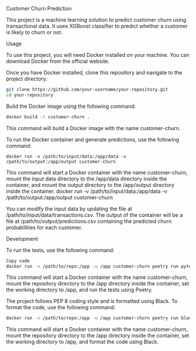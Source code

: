 Customer Churn Prediction

This project is a machine learning solution to predict customer churn using transactional data. It uses XGBoost classifier to predict whether a customer is likely to churn or not.

Usage

To use this project, you will need Docker installed on your machine. You can download Docker from the official website.

Once you have Docker installed, clone this repository and navigate to the project directory:

```bash
git clone https://github.com/your-username/your-repository.git
cd your-repository
```

Build the Docker image using the following command:

```bash
docker build -t customer-churn .
```
This command will build a Docker image with the name customer-churn.

To run the Docker container and generate predictions, use the following command:

```
docker run -v /path/to/input/data:/app/data -v /path/to/output:/app/output customer-churn
```
This command will start a Docker container with the name customer-churn, mount the input data directory to the /app/data directory inside the container, and mount the output directory to the /app/output directory inside the container.
docker run -v /path/to/input/data:/app/data -v /path/to/output:/app/output customer-churn

You can modify the input data by updating the file at /path/to/input/data/transactions.csv. The output of the container will be a file at /path/to/output/predictions.csv containing the predicted churn probabilities for each customer.

Development

To run the tests, use the following command:

```bash
Copy code
docker run -v /path/to/repo:/app -w /app customer-churn poetry run pytest
```

This command will start a Docker container with the name customer-churn, mount the repository directory to the /app directory inside the container, set the working directory to /app, and run the tests using Poetry.

The project follows PEP 8 coding style and is formatted using Black. To format the code, use the following command:

```bash
docker run -v /path/to/repo:/app -w /app customer-churn poetry run black .
```
This command will start a Docker container with the name customer-churn, mount the repository directory to the /app directory inside the container, set the working directory to /app, and format the code using Black.
